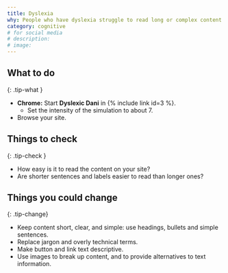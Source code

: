 ```yaml
---
title: Dyslexia
why: People who have dyslexia struggle to read long or complex content.
category: cognitive
# for social media
# description:
# image:
---
```


## What to do
{: .tip-what }

- **Chrome:** Start **Dyslexic Dani** in {% include link id=3 %}.
  - Set the intensity of the simulation to about 7.
- Browse your site.

## Things to check
{: .tip-check }

- How easy is it to read the content on your site?
- Are shorter sentences and labels easier to read than longer ones?

## Things you could change
{: .tip-change}

- Keep content short, clear, and simple: use headings, bullets and simple sentences.
- Replace jargon and overly technical terms.
- Make button and link text descriptive.
- Use images to break up content, and to provide alternatives to text information.
